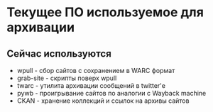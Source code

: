 # Текущее ПО используемое для архивации

## Сейчас используются
* wpull - сбор сайтов с сохранением в WARC формат
* grab-site - скрипты поверх wpull
* twarc - утилита архивации сообщений в twitter'е
* pywb - проигрывание сайтов по аналогии с Wayback machine
* CKAN - хранение коллекций и ссылок на архивы сайтов
